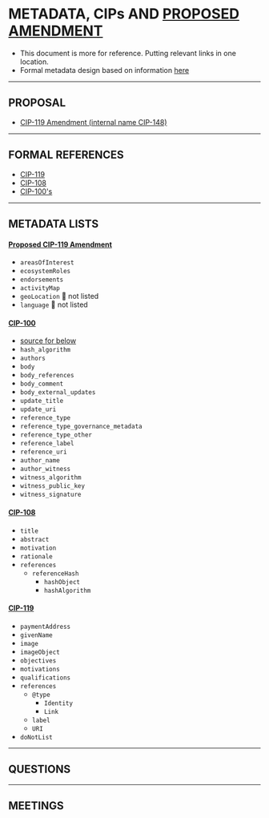# METADATA, CIPs AND [PROPOSED AMENDMENT]()
- This document is more for reference. Putting relevant links in one location.
- Formal metadata design based on information [here](https://schema.org/)

---

## PROPOSAL
- [CIP-119 Amendment (internal name CIP-148)](https://drep-eco.vercel.app/cip148)

---

## FORMAL REFERENCES

- [CIP-119](https://github.com/cardano-foundation/CIPs/tree/master/CIP-0119)
- [CIP-108](https://github.com/cardano-foundation/CIPs/tree/master/CIP-0108)
- [CIP-100's](https://github.com/cardano-foundation/CIPs/tree/master/CIP-0100)

---

## METADATA LISTS
#### [Proposed CIP-119 Amendment](https://drep-eco.vercel.app/cip148)
- `areasOfInterest`
- `ecosystemRoles`
- `endorsements`
- `activityMap`
- `geoLocation` 🛑 not listed
- `language`  🛑 not listed

#### [CIP-100](https://github.com/cardano-foundation/CIPs/tree/master/CIP-0100)
- [source for below](https://github.com/SundaeSwap-finance/cardano-governance-metadata/blob/main/src/cip100.rs)
- `hash_algorithm`
- `authors`
- `body`
- `body_references`
- `body_comment`
- `body_external_updates`
- `update_title`
- `update_uri`
- `reference_type`
- `reference_type_governance_metadata`
- `reference_type_other`
- `reference_label`
- `reference_uri`
- `author_name`
- `author_witness`
- `witness_algorithm`
- `witness_public_key`
- `witness_signature`

#### [CIP-108](https://github.com/cardano-foundation/CIPs/tree/master/CIP-0108)
- `title`
- `abstract`
- `motivation`
- `rationale`
- `references`
  - `referenceHash`
    - `hashObject`
    - `hashAlgorithm`
#### [CIP-119](https://github.com/cardano-foundation/CIPs/tree/master/CIP-0119)
- `paymentAddress`
- `givenName`
- `image`
- `imageObject`
- `objectives`
- `motivations`
- `qualifications`
- `references`
  - `@type`
    - `Identity`
    - `Link`
  - `label`
  - `URI`
- `doNotList`


---

## QUESTIONS

---

## MEETINGS
